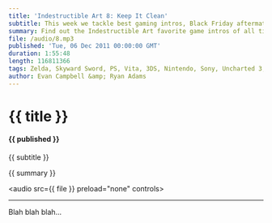 ```yaml
---
title: 'Indestructible Art 8: Keep It Clean'
subtitle: This week we tackle best gaming intros, Black Friday aftermath, and Geoff Johns
summary: Find out the Indestructible Art favorite game intros of all time, Ryan spotlights comic book writer Geoff Johns, and Evan may or may not have an actual segment. Ryan and Evan also discuss Black Friday aftermath, more Zelda: Skyward Sword, and stick around after the break for listener questions!
file: /audio/8.mp3
published: 'Tue, 06 Dec 2011 00:00:00 GMT'
duration: 1:55:48
length: 116811366
tags: Zelda, Skyward Sword, PS, Vita, 3DS, Nintendo, Sony, Uncharted 3, Geoff Johns, Marvel, DC, PlayStation, Games, Comics, Naughty Dog
author: Evan Campbell &amp; Ryan Adams
---
```


# {{ title }}

#### {{ published }}

{{ subtitle }}  
  
{{ summary }}  

<audio src={{ file }} preload="none" controls></audio>

- - -

Blah blah blah...


